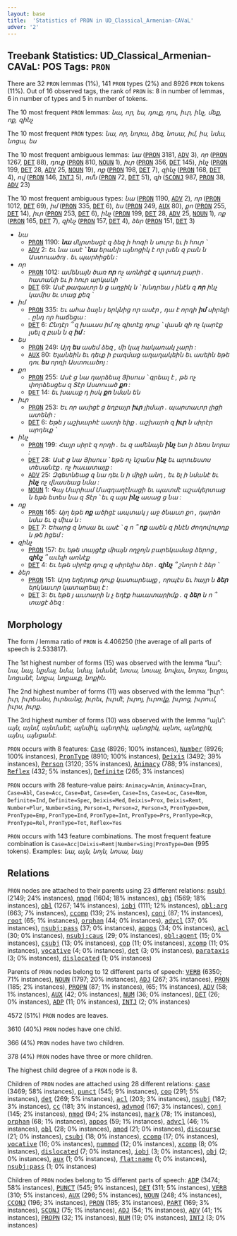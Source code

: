 ```yaml
---
layout: base
title:  'Statistics of PRON in UD_Classical_Armenian-CAVaL'
udver: '2'
---
```


## Treebank Statistics: UD_Classical_Armenian-CAVaL: POS Tags: `PRON`

There are 32 `PRON` lemmas (1%), 141 `PRON` types (2%) and 8926 `PRON` tokens (11%).
Out of 16 observed tags, the rank of `PRON` is: 8 in number of lemmas, 6 in number of types and 5 in number of tokens.

The 10 most frequent `PRON` lemmas: <em>նա, որ, ես, դուք, դու, իւր, ինչ, մեք, ոք, զինչ</em>

The 10 most frequent `PRON` types:  <em>նա, որ, նորա, ձեզ, նոսա, իմ, իս, նմա, նոցա, ես</em>

The 10 most frequent ambiguous lemmas: <em>նա</em> (<tt><a href="xcl_caval-pos-PRON.html">PRON</a></tt> 3181, <tt><a href="xcl_caval-pos-ADV.html">ADV</a></tt> 3), <em>որ</em> (<tt><a href="xcl_caval-pos-PRON.html">PRON</a></tt> 1267, <tt><a href="xcl_caval-pos-DET.html">DET</a></tt> 88), <em>դուք</em> (<tt><a href="xcl_caval-pos-PRON.html">PRON</a></tt> 810, <tt><a href="xcl_caval-pos-NOUN.html">NOUN</a></tt> 1), <em>իւր</em> (<tt><a href="xcl_caval-pos-PRON.html">PRON</a></tt> 356, <tt><a href="xcl_caval-pos-DET.html">DET</a></tt> 145), <em>ինչ</em> (<tt><a href="xcl_caval-pos-PRON.html">PRON</a></tt> 199, <tt><a href="xcl_caval-pos-DET.html">DET</a></tt> 28, <tt><a href="xcl_caval-pos-ADV.html">ADV</a></tt> 25, <tt><a href="xcl_caval-pos-NOUN.html">NOUN</a></tt> 19), <em>ոք</em> (<tt><a href="xcl_caval-pos-PRON.html">PRON</a></tt> 198, <tt><a href="xcl_caval-pos-DET.html">DET</a></tt> 7), <em>զինչ</em> (<tt><a href="xcl_caval-pos-PRON.html">PRON</a></tt> 168, <tt><a href="xcl_caval-pos-DET.html">DET</a></tt> 4), <em>ով</em> (<tt><a href="xcl_caval-pos-PRON.html">PRON</a></tt> 146, <tt><a href="xcl_caval-pos-INTJ.html">INTJ</a></tt> 5), <em>ոմն</em> (<tt><a href="xcl_caval-pos-PRON.html">PRON</a></tt> 72, <tt><a href="xcl_caval-pos-DET.html">DET</a></tt> 51), <em>զի</em> (<tt><a href="xcl_caval-pos-SCONJ.html">SCONJ</a></tt> 987, <tt><a href="xcl_caval-pos-PRON.html">PRON</a></tt> 38, <tt><a href="xcl_caval-pos-ADV.html">ADV</a></tt> 23)

The 10 most frequent ambiguous types:  <em>նա</em> (<tt><a href="xcl_caval-pos-PRON.html">PRON</a></tt> 1190, <tt><a href="xcl_caval-pos-ADV.html">ADV</a></tt> 2), <em>որ</em> (<tt><a href="xcl_caval-pos-PRON.html">PRON</a></tt> 1012, <tt><a href="xcl_caval-pos-DET.html">DET</a></tt> 69), <em>իմ</em> (<tt><a href="xcl_caval-pos-PRON.html">PRON</a></tt> 335, <tt><a href="xcl_caval-pos-DET.html">DET</a></tt> 6), <em>ես</em> (<tt><a href="xcl_caval-pos-PRON.html">PRON</a></tt> 249, <tt><a href="xcl_caval-pos-AUX.html">AUX</a></tt> 80), <em>քո</em> (<tt><a href="xcl_caval-pos-PRON.html">PRON</a></tt> 255, <tt><a href="xcl_caval-pos-DET.html">DET</a></tt> 14), <em>իւր</em> (<tt><a href="xcl_caval-pos-PRON.html">PRON</a></tt> 253, <tt><a href="xcl_caval-pos-DET.html">DET</a></tt> 6), <em>ինչ</em> (<tt><a href="xcl_caval-pos-PRON.html">PRON</a></tt> 199, <tt><a href="xcl_caval-pos-DET.html">DET</a></tt> 28, <tt><a href="xcl_caval-pos-ADV.html">ADV</a></tt> 25, <tt><a href="xcl_caval-pos-NOUN.html">NOUN</a></tt> 1), <em>ոք</em> (<tt><a href="xcl_caval-pos-PRON.html">PRON</a></tt> 165, <tt><a href="xcl_caval-pos-DET.html">DET</a></tt> 7), <em>զինչ</em> (<tt><a href="xcl_caval-pos-PRON.html">PRON</a></tt> 157, <tt><a href="xcl_caval-pos-DET.html">DET</a></tt> 4), <em>ձեր</em> (<tt><a href="xcl_caval-pos-PRON.html">PRON</a></tt> 151, <tt><a href="xcl_caval-pos-DET.html">DET</a></tt> 3)


* <em>նա</em>
  * <tt><a href="xcl_caval-pos-PRON.html">PRON</a></tt> 1190: <em><b>նա</b> մկրտեսցէ զ ձեզ ի հոգի ն սուրբ եւ ի հուր ՝</em>
  * <tt><a href="xcl_caval-pos-ADV.html">ADV</a></tt> 2: <em>Եւ նա ասէ ՝ <b>նա</b> երանի այնոցիկ է որ լսեն զ բան ն Աստուածոյ . եւ պարհիցեն :</em>
* <em>որ</em>
  * <tt><a href="xcl_caval-pos-PRON.html">PRON</a></tt> 1012: <em>ամենայն ծառ <b>որ</b> ոչ առնիցէ զ պտուղ բարի . հատանի եւ ի հուր արկանի ՝</em>
  * <tt><a href="xcl_caval-pos-DET.html">DET</a></tt> 69: <em>Ասէ թագաւոր ն ց աղջիկ ն ՝ խնդրեա յ ինէն զ <b>որ</b> ինչ կամիս եւ տաց քեզ ՝</em>
* <em>իմ</em>
  * <tt><a href="xcl_caval-pos-PRON.html">PRON</a></tt> 335: <em>Եւ ահա ձայն յ երկնից որ ասէր , դա է որդի <b>իմ</b> սիրելի . ընդ որ հաճեցա :</em>
  * <tt><a href="xcl_caval-pos-DET.html">DET</a></tt> 6: <em>Ընդէր ՞ զ խաւսս իմ ոչ գիտէք դուք ՝ վասն զի ոչ կարէք լսել զ բան ն զ <b>իմ</b> :</em>
* <em>ես</em>
  * <tt><a href="xcl_caval-pos-PRON.html">PRON</a></tt> 249: <em>Այղ <b>ես</b> ասեմ ձեզ , մի կալ հակառակ չարի :</em>
  * <tt><a href="xcl_caval-pos-AUX.html">AUX</a></tt> 80: <em>Ելանեին եւ դեւք ի բազմաց աղաղակեին եւ ասեին եթե դու <b>ես</b> որդի Աստուածոյ :</em>
* <em>քո</em>
  * <tt><a href="xcl_caval-pos-PRON.html">PRON</a></tt> 255: <em>Ասէ ց նա դարձեալ Յիսուս ՝ գրեալ է , թե ոչ փորձեսցես զ Տէր Աստուած <b>քո</b> :</em>
  * <tt><a href="xcl_caval-pos-DET.html">DET</a></tt> 14: <em>եւ խաւսք դ իսկ <b>քո</b> նման են</em>
* <em>իւր</em>
  * <tt><a href="xcl_caval-pos-PRON.html">PRON</a></tt> 253: <em>Եւ որ ասիցէ ց եղբայր <b>իւր</b> յիմար . պարտաւոր լիցի ատենի :</em>
  * <tt><a href="xcl_caval-pos-DET.html">DET</a></tt> 6: <em>Եթե յ աշխարհէ աստի եիք . աշխարհ զ <b>իւր</b> ն սիրէր արդեւք ՝</em>
* <em>ինչ</em>
  * <tt><a href="xcl_caval-pos-PRON.html">PRON</a></tt> 199: <em>Հայր սիրէ զ որդի . եւ զ ամենայն <b>ինչ</b> ետ ի ձեռս նորա :</em>
  * <tt><a href="xcl_caval-pos-DET.html">DET</a></tt> 28: <em>Ասէ ց նա Յիսուս ՝ եթե ոչ նշանս <b>ինչ</b> եւ արուեստս տեսանէք . ոչ հաւատայք :</em>
  * <tt><a href="xcl_caval-pos-ADV.html">ADV</a></tt> 25: <em>Զգետնեաց զ նա դեւ ն ի միջի անդ , եւ ել ի նմանէ եւ <b>ինչ</b> ոչ վնասեաց նմա :</em>
  * <tt><a href="xcl_caval-pos-NOUN.html">NOUN</a></tt> 1: <em>Գայ Մարիամ Մագդաղէնացի եւ պատմէ աշակերտաց ն եթե ետես նա զ Տէր ՝ եւ զ այս <b>ինչ</b> ասաց ց նա :</em>
* <em>ոք</em>
  * <tt><a href="xcl_caval-pos-PRON.html">PRON</a></tt> 165: <em>Այղ եթե <b>ոք</b> ածիցէ ապտակ յ աջ ծնաւտ քո , դարձո նմա եւ զ միւս ն :</em>
  * <tt><a href="xcl_caval-pos-DET.html">DET</a></tt> 7: <em>Եհարց զ նոսա եւ ասէ ՝ զ ո ՞ <b>ոք</b> ասեն զ ինէն ժողովուրդք ն թե իցեմ :</em>
* <em>զինչ</em>
  * <tt><a href="xcl_caval-pos-PRON.html">PRON</a></tt> 157: <em>Եւ եթե տայցէք միայն ողջոյն բարեկամաց ձերոց , <b>զինչ</b> ՞ աւելի առնէք</em>
  * <tt><a href="xcl_caval-pos-DET.html">DET</a></tt> 4: <em>Եւ եթե սիրէք դուք զ սիրելիս ձեր . <b>զինչ</b> ՞ շնորհ է ձեր ՝</em>
* <em>ձեր</em>
  * <tt><a href="xcl_caval-pos-PRON.html">PRON</a></tt> 151: <em>Արդ եղերուք դուք կատարեալք , որպէս եւ հայր ն <b>ձեր</b> երկնաւոր կատարեալ է :</em>
  * <tt><a href="xcl_caval-pos-DET.html">DET</a></tt> 3: <em>Եւ եթե յ աւտարի ն չ եղէք հաւատարիմք . զ <b>ձեր</b> ն ո ՞ տացէ ձեզ :</em>

## Morphology

The form / lemma ratio of `PRON` is 4.406250 (the average of all parts of speech is 2.533817).

The 1st highest number of forms (15) was observed with the lemma “նա”: <em>նա, նայ, նըմայ, նմա, նմայ, նմանէ, նոսա, նոսայ, նովաւ, նորա, նոցա, նոցանէ, նոքա, նոքաւք, նոքին</em>.

The 2nd highest number of forms (11) was observed with the lemma “իւր”: <em>իւր, իւրեանս, իւրեանց, իւրեւ, իւրմէ, իւրոյ, իւրովք, իւրոց, իւրում, իւրս, իւրք</em>.

The 3rd highest number of forms (10) was observed with the lemma “այն”: <em>այն, այնմ, այնմանէ, այնմիկ, այնորիկ, այնոցիկ, այնու, այնոքիկ, այնս, այնցանէ</em>.

`PRON` occurs with 8 features: <tt><a href="xcl_caval-feat-Case.html">Case</a></tt> (8926; 100% instances), <tt><a href="xcl_caval-feat-Number.html">Number</a></tt> (8926; 100% instances), <tt><a href="xcl_caval-feat-PronType.html">PronType</a></tt> (8910; 100% instances), <tt><a href="xcl_caval-feat-Deixis.html">Deixis</a></tt> (3492; 39% instances), <tt><a href="xcl_caval-feat-Person.html">Person</a></tt> (3120; 35% instances), <tt><a href="xcl_caval-feat-Animacy.html">Animacy</a></tt> (788; 9% instances), <tt><a href="xcl_caval-feat-Reflex.html">Reflex</a></tt> (432; 5% instances), <tt><a href="xcl_caval-feat-Definite.html">Definite</a></tt> (265; 3% instances)

`PRON` occurs with 28 feature-value pairs: `Animacy=Anim`, `Animacy=Inan`, `Case=Abl`, `Case=Acc`, `Case=Dat`, `Case=Gen`, `Case=Ins`, `Case=Loc`, `Case=Nom`, `Definite=Ind`, `Definite=Spec`, `Deixis=Med`, `Deixis=Prox`, `Deixis=Remt`, `Number=Plur`, `Number=Sing`, `Person=1`, `Person=2`, `Person=3`, `PronType=Dem`, `PronType=Emp`, `PronType=Ind`, `PronType=Int`, `PronType=Prs`, `PronType=Rcp`, `PronType=Rel`, `PronType=Tot`, `Reflex=Yes`

`PRON` occurs with 143 feature combinations.
The most frequent feature combination is `Case=Acc|Deixis=Remt|Number=Sing|PronType=Dem` (995 tokens).
Examples: <em>նա, այն, նոյն, նոսա, նայ</em>


## Relations

`PRON` nodes are attached to their parents using 23 different relations: <tt><a href="xcl_caval-dep-nsubj.html">nsubj</a></tt> (2149; 24% instances), <tt><a href="xcl_caval-dep-nmod.html">nmod</a></tt> (1604; 18% instances), <tt><a href="xcl_caval-dep-obj.html">obj</a></tt> (1569; 18% instances), <tt><a href="xcl_caval-dep-obl.html">obl</a></tt> (1267; 14% instances), <tt><a href="xcl_caval-dep-iobj.html">iobj</a></tt> (1111; 12% instances), <tt><a href="xcl_caval-dep-obl-arg.html">obl:arg</a></tt> (663; 7% instances), <tt><a href="xcl_caval-dep-ccomp.html">ccomp</a></tt> (139; 2% instances), <tt><a href="xcl_caval-dep-conj.html">conj</a></tt> (87; 1% instances), <tt><a href="xcl_caval-dep-root.html">root</a></tt> (65; 1% instances), <tt><a href="xcl_caval-dep-orphan.html">orphan</a></tt> (44; 0% instances), <tt><a href="xcl_caval-dep-advcl.html">advcl</a></tt> (37; 0% instances), <tt><a href="xcl_caval-dep-nsubj-pass.html">nsubj:pass</a></tt> (37; 0% instances), <tt><a href="xcl_caval-dep-appos.html">appos</a></tt> (34; 0% instances), <tt><a href="xcl_caval-dep-acl.html">acl</a></tt> (30; 0% instances), <tt><a href="xcl_caval-dep-nsubj-caus.html">nsubj:caus</a></tt> (29; 0% instances), <tt><a href="xcl_caval-dep-obl-agent.html">obl:agent</a></tt> (15; 0% instances), <tt><a href="xcl_caval-dep-csubj.html">csubj</a></tt> (13; 0% instances), <tt><a href="xcl_caval-dep-cop.html">cop</a></tt> (11; 0% instances), <tt><a href="xcl_caval-dep-xcomp.html">xcomp</a></tt> (11; 0% instances), <tt><a href="xcl_caval-dep-vocative.html">vocative</a></tt> (4; 0% instances), <tt><a href="xcl_caval-dep-det.html">det</a></tt> (3; 0% instances), <tt><a href="xcl_caval-dep-parataxis.html">parataxis</a></tt> (3; 0% instances), <tt><a href="xcl_caval-dep-dislocated.html">dislocated</a></tt> (1; 0% instances)

Parents of `PRON` nodes belong to 12 different parts of speech: <tt><a href="xcl_caval-pos-VERB.html">VERB</a></tt> (6350; 71% instances), <tt><a href="xcl_caval-pos-NOUN.html">NOUN</a></tt> (1797; 20% instances), <tt><a href="xcl_caval-pos-ADJ.html">ADJ</a></tt> (267; 3% instances), <tt><a href="xcl_caval-pos-PRON.html">PRON</a></tt> (185; 2% instances), <tt><a href="xcl_caval-pos-PROPN.html">PROPN</a></tt> (87; 1% instances),  (65; 1% instances), <tt><a href="xcl_caval-pos-ADV.html">ADV</a></tt> (58; 1% instances), <tt><a href="xcl_caval-pos-AUX.html">AUX</a></tt> (42; 0% instances), <tt><a href="xcl_caval-pos-NUM.html">NUM</a></tt> (36; 0% instances), <tt><a href="xcl_caval-pos-DET.html">DET</a></tt> (26; 0% instances), <tt><a href="xcl_caval-pos-ADP.html">ADP</a></tt> (11; 0% instances), <tt><a href="xcl_caval-pos-INTJ.html">INTJ</a></tt> (2; 0% instances)

4572 (51%) `PRON` nodes are leaves.

3610 (40%) `PRON` nodes have one child.

366 (4%) `PRON` nodes have two children.

378 (4%) `PRON` nodes have three or more children.

The highest child degree of a `PRON` node is 8.

Children of `PRON` nodes are attached using 28 different relations: <tt><a href="xcl_caval-dep-case.html">case</a></tt> (3469; 58% instances), <tt><a href="xcl_caval-dep-punct.html">punct</a></tt> (545; 9% instances), <tt><a href="xcl_caval-dep-cop.html">cop</a></tt> (291; 5% instances), <tt><a href="xcl_caval-dep-det.html">det</a></tt> (269; 5% instances), <tt><a href="xcl_caval-dep-acl.html">acl</a></tt> (203; 3% instances), <tt><a href="xcl_caval-dep-nsubj.html">nsubj</a></tt> (187; 3% instances), <tt><a href="xcl_caval-dep-cc.html">cc</a></tt> (181; 3% instances), <tt><a href="xcl_caval-dep-advmod.html">advmod</a></tt> (167; 3% instances), <tt><a href="xcl_caval-dep-conj.html">conj</a></tt> (145; 2% instances), <tt><a href="xcl_caval-dep-nmod.html">nmod</a></tt> (94; 2% instances), <tt><a href="xcl_caval-dep-mark.html">mark</a></tt> (78; 1% instances), <tt><a href="xcl_caval-dep-orphan.html">orphan</a></tt> (68; 1% instances), <tt><a href="xcl_caval-dep-appos.html">appos</a></tt> (59; 1% instances), <tt><a href="xcl_caval-dep-advcl.html">advcl</a></tt> (46; 1% instances), <tt><a href="xcl_caval-dep-obl.html">obl</a></tt> (28; 0% instances), <tt><a href="xcl_caval-dep-amod.html">amod</a></tt> (21; 0% instances), <tt><a href="xcl_caval-dep-discourse.html">discourse</a></tt> (21; 0% instances), <tt><a href="xcl_caval-dep-csubj.html">csubj</a></tt> (18; 0% instances), <tt><a href="xcl_caval-dep-ccomp.html">ccomp</a></tt> (17; 0% instances), <tt><a href="xcl_caval-dep-vocative.html">vocative</a></tt> (16; 0% instances), <tt><a href="xcl_caval-dep-nummod.html">nummod</a></tt> (12; 0% instances), <tt><a href="xcl_caval-dep-xcomp.html">xcomp</a></tt> (8; 0% instances), <tt><a href="xcl_caval-dep-dislocated.html">dislocated</a></tt> (7; 0% instances), <tt><a href="xcl_caval-dep-iobj.html">iobj</a></tt> (3; 0% instances), <tt><a href="xcl_caval-dep-obj.html">obj</a></tt> (2; 0% instances), <tt><a href="xcl_caval-dep-aux.html">aux</a></tt> (1; 0% instances), <tt><a href="xcl_caval-dep-flat-name.html">flat:name</a></tt> (1; 0% instances), <tt><a href="xcl_caval-dep-nsubj-pass.html">nsubj:pass</a></tt> (1; 0% instances)

Children of `PRON` nodes belong to 15 different parts of speech: <tt><a href="xcl_caval-pos-ADP.html">ADP</a></tt> (3474; 58% instances), <tt><a href="xcl_caval-pos-PUNCT.html">PUNCT</a></tt> (545; 9% instances), <tt><a href="xcl_caval-pos-DET.html">DET</a></tt> (311; 5% instances), <tt><a href="xcl_caval-pos-VERB.html">VERB</a></tt> (310; 5% instances), <tt><a href="xcl_caval-pos-AUX.html">AUX</a></tt> (296; 5% instances), <tt><a href="xcl_caval-pos-NOUN.html">NOUN</a></tt> (248; 4% instances), <tt><a href="xcl_caval-pos-CCONJ.html">CCONJ</a></tt> (196; 3% instances), <tt><a href="xcl_caval-pos-PRON.html">PRON</a></tt> (185; 3% instances), <tt><a href="xcl_caval-pos-PART.html">PART</a></tt> (169; 3% instances), <tt><a href="xcl_caval-pos-SCONJ.html">SCONJ</a></tt> (75; 1% instances), <tt><a href="xcl_caval-pos-ADJ.html">ADJ</a></tt> (54; 1% instances), <tt><a href="xcl_caval-pos-ADV.html">ADV</a></tt> (41; 1% instances), <tt><a href="xcl_caval-pos-PROPN.html">PROPN</a></tt> (32; 1% instances), <tt><a href="xcl_caval-pos-NUM.html">NUM</a></tt> (19; 0% instances), <tt><a href="xcl_caval-pos-INTJ.html">INTJ</a></tt> (3; 0% instances)

